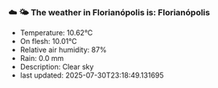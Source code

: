 ### ☁️ 🌤️  The weather in Florianópolis is: Florianópolis

- Temperature: 10.62°C
- On flesh: 10.01°C
- Relative air humidity: 87%
- Rain: 0.0 mm
- Description: Clear sky
- last updated: 2025-07-30T23:18:49.131695
